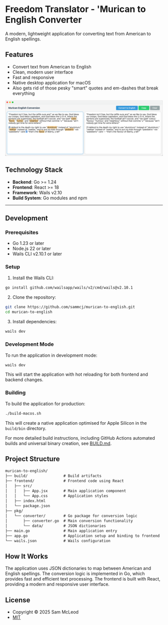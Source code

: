# Freedom Translator - 'Murican to English Converter

A modern, lightweight application for converting text from American to English spellings.

## Features

- Convert text from American to English
- Clean, modern user interface
- Fast and responsive
- Native desktop application for macOS
- Also gets rid of those pesky "smart" quotes and em-dashes that break everything

![smaller cars please](screenshots/app-screenshot.png)

## Technology Stack

- **Backend**: Go >= 1.24
- **Frontend**: React >= 18
- **Framework**: Wails v2.10
- **Build System**: Go modules and npm

---

## Development

### Prerequisites

- Go 1.23 or later
- Node.js 22 or later
- Wails CLI v2.10.1 or later

### Setup

1. Install the Wails CLI:

```bash
go install github.com/wailsapp/wails/v2/cmd/wails@v2.10.1
```

2. Clone the repository:

```bash
git clone https://github.com/sammcj/murican-to-english.git
cd murican-to-english
```

3. Install dependencies:

```bash
wails dev
```

### Development Mode

To run the application in development mode:

```bash
wails dev
```

This will start the application with hot reloading for both frontend and backend changes.

### Building

To build the application for production:

```bash
./build-macos.sh
```

This will create a native application optimised for Apple Silicon in the `build/bin` directory.

For more detailed build instructions, including GitHub Actions automated builds and universal binary creation, see [BUILD.md](BUILD.md).

## Project Structure

```
murican-to-english/
├── build/                # Build artifacts
├── frontend/             # Frontend code using React
│   ├── src/
│   │   ├── App.jsx       # Main application component
│   │   └── App.css       # Application styles
│   ├── index.html
│   └── package.json
├── pkg/
│   └── converter/        # Go package for conversion logic
│       ├── converter.go  # Main conversion functionality
│       └── data/         # JSON dictionaries
├── main.go               # Main application entry
├── app.go                # Application setup and binding to frontend
└── wails.json            # Wails configuration
```

## How It Works

The application uses JSON dictionaries to map between American and English spellings. The conversion logic is implemented in Go, which provides fast and efficient text processing. The frontend is built with React, providing a modern and responsive user interface.

## License

- Copyright © 2025 Sam McLeod
- [MIT](LICENSE)
